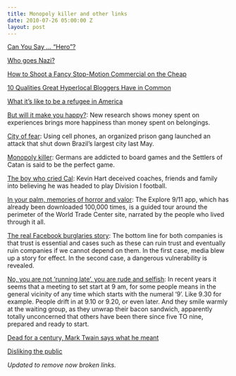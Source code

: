 ```yaml
---
title: Monopoly killer and other links
date: 2010-07-26 05:00:00 Z
layout: post
---
```


[Can You Say … “Hero”?](http://www.pittsburghinwords.org/tom_junod.html)

[Who goes Nazi?](http://harpers.org/archive/1941/08/0020122)

[How to Shoot a Fancy Stop-Motion Commercial on the Cheap](http://blog.chasejarvis.com/blog/2010/07/how-to-shoot-a-fancy-stop-motion-commercial-on-the-cheap-ish/?utm_source=feedburner&utm_medium=feed&utm_campaign=Feed%3A+ChaseJarvis+%28Chase+Jarvis+Blog%29)

[10 Qualities Great Hyperlocal Bloggers Have in Common](http://www.hyperlocalblogger.com/10-qualities-great-hyperlocal-bloggers/?utm_source=feedburner&utm_medium=feed&utm_campaign=Feed%3A+Hyperlocalblogger+%28HyperlocalBlogger%29)

[What it’s like to be a refugee in America](http://littlebillclinton.csmonitor.com/littlebillclinton/2009/07/14/what-its-like-to-be-a-refugee-in-america/)

[But will it make you happy?](http://www.nytimes.com/2010/08/08/business/08consume.html?_r=2): New research shows money spent on experiences brings more happiness than money spent on belongings.

[City of fear](http://www.vanityfair.com/politics/features/2007/04/langewiesche200704?printable=true): Using cell phones, an organized prison gang launched an attack that shut down Brazil’s largest city last May.

[Monopoly killer](http://www.wired.com/gaming/gamingreviews/magazine/17-04/mf_settlers?currentPage=all): Germans are addicted to board games and the Settlers of Catan is said to be the perfect game.

[The boy who cried Cal](http://sports.espn.go.com/espn/eticket/story?page=kevinhart): Kevin Hart deceived coaches, friends and family into believing he was headed to play Division I football.

[In your palm, memories of horror and valor](http://www.nytimes.com/2010/09/12/nyregion/12critic.html?_r=4&ref=technology): The Explore 9/11 app, which has already been downloaded 100,000 times, is a guided tour around the perimeter of the World Trade Center site, narrated by the people who lived through it all.

[The real Facebook burglaries story](http://www.buzzmachine.com/2010/09/15/the-real-facebook-burglaries-story/?utm_source=feedburner&utm_medium=feed&utm_campaign=Feed%3A+buzzmachine+%28BuzzMachine%29): The bottom line for both companies is that trust is essential and cases such as these can ruin trust and eventually ruin companies if we cannot depend on them. In the first case, media blew up a story for effect. In the second case, a dangerous vulnerability is revealed.

[No, you are not ‘running late’, you are rude and selfish](http://www.recruitingblogs.com/profiles/blogs/no-you-are-not-running-late): In recent years it seems that a meeting to set start at 9 am, for some people means in the general vicinity of any time which starts with the numeral ‘9’. Like 9.30 for example. People drift in at 9.10 or 9.20, or even later. And they smile warmly at the waiting group, as they unwrap their bacon sandwich, apparently totally unconcerned that others have been there since five TO nine, prepared and ready to start.

[Dead for a century, Mark Twain says what he meant](http://www.nytimes.com/2010/07/10/books/10twain.html?_r=2&pagewanted=all)

[Disliking the public](http://www.buzzmachine.com/2010/07/25/disliking-the-public/?utm_source=feedburner&utm_medium=feed&utm_campaign=Feed%3A+buzzmachine+%28BuzzMachine%29)

_Updated to remove now broken links._
